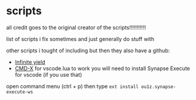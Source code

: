 # scripts
all credit goes to the original creator of the scripts!!!!!!!!!!!

list of scripts i fix sometimes and just generally do stuff with

other scripts i tought of including but then they also have a github:

* [Infinite yield](https://github.com/EdgeIY/infiniteyield)
* [CMD-X](https://github.com/CMD-X/CMD-X)
for vscode.lua to work you will need to install Synapse Execute for vscode (if you use that)

open command menu (ctrl + p)
then type
`ext install ou1z.synapse-execute-ws`
